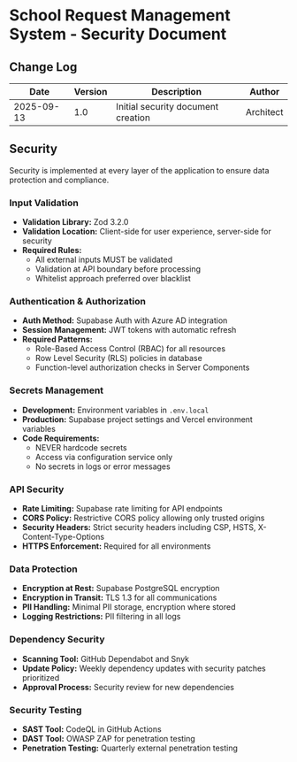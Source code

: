 # School Request Management System - Security Document

## Change Log
| Date | Version | Description | Author |
|------|---------|-------------|--------|
| 2025-09-13 | 1.0 | Initial security document creation | Architect |

## Security

Security is implemented at every layer of the application to ensure data protection and compliance.

### Input Validation

- **Validation Library:** Zod 3.2.0
- **Validation Location:** Client-side for user experience, server-side for security
- **Required Rules:**
  - All external inputs MUST be validated
  - Validation at API boundary before processing
  - Whitelist approach preferred over blacklist

### Authentication & Authorization

- **Auth Method:** Supabase Auth with Azure AD integration
- **Session Management:** JWT tokens with automatic refresh
- **Required Patterns:**
  - Role-Based Access Control (RBAC) for all resources
  - Row Level Security (RLS) policies in database
  - Function-level authorization checks in Server Components

### Secrets Management

- **Development:** Environment variables in `.env.local`
- **Production:** Supabase project settings and Vercel environment variables
- **Code Requirements:**
  - NEVER hardcode secrets
  - Access via configuration service only
  - No secrets in logs or error messages

### API Security

- **Rate Limiting:** Supabase rate limiting for API endpoints
- **CORS Policy:** Restrictive CORS policy allowing only trusted origins
- **Security Headers:** Strict security headers including CSP, HSTS, X-Content-Type-Options
- **HTTPS Enforcement:** Required for all environments

### Data Protection

- **Encryption at Rest:** Supabase PostgreSQL encryption
- **Encryption in Transit:** TLS 1.3 for all communications
- **PII Handling:** Minimal PII storage, encryption where stored
- **Logging Restrictions:** PII filtering in all logs

### Dependency Security

- **Scanning Tool:** GitHub Dependabot and Snyk
- **Update Policy:** Weekly dependency updates with security patches prioritized
- **Approval Process:** Security review for new dependencies

### Security Testing

- **SAST Tool:** CodeQL in GitHub Actions
- **DAST Tool:** OWASP ZAP for penetration testing
- **Penetration Testing:** Quarterly external penetration testing